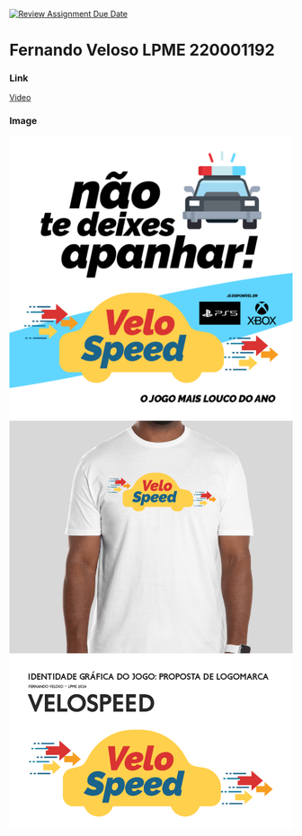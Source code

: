 [![Review Assignment Due Date](https://classroom.github.com/assets/deadline-readme-button-22041afd0340ce965d47ae6ef1cefeee28c7c493a6346c4f15d667ab976d596c.svg)](https://classroom.github.com/a/ipevJCXR)
# Fernando Veloso LPME 220001192 

### Link 	
[Video](https://youtu.be/MK3iRD6uJTU)

### Image 	
![Velospeed Instagram Promo](Velospeed-instagram-promo.png)
![Velospeed Tshirt Promo](Velospeed-tshirt-frente.png)
![Velospeed Tshirt Promo](velospeed.png)
